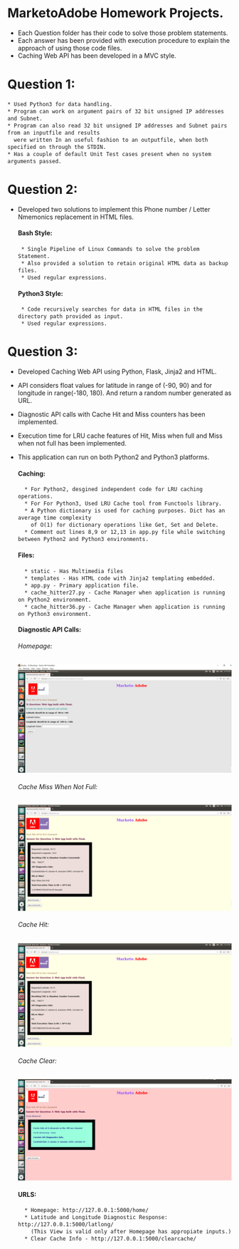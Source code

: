# MarketoAdobe Homework Projects. 

* Each Question folder has their code to solve those problem statements. 
* Each answer has been provided with execution procedure to explain the approach of using those code files. 
* Caching Web API has been developed in a MVC style.  

# Question 1:
    * Used Python3 for data handling. 
    * Program can work on argument pairs of 32 bit unsigned IP addresses and Subnet.
    * Program can also read 32 bit unsigned IP addresses and Subnet pairs from an inputfile and results 
      were written In an useful fashion to an outputfile, when both specified on through the STDIN.  
    * Has a couple of default Unit Test cases present when no system arguments passed. 

# Question 2:
  * Developed two solutions to implement this Phone number / Letter Nmemonics replacement in HTML files. 
    #### Bash Style:
         * Single Pipeline of Linux Commands to solve the problem Statement. 
         * Also provided a solution to retain original HTML data as backup files. 
         * Used regular expressions. 
    
    #### Python3 Style:
         * Code recursively searches for data in HTML files in the directory path provided as input. 
         * Used regular expressions. 

# Question 3:
   *  Developed Caching Web API using Python, Flask, Jinja2 and HTML. 
   *  API considers float values for latitude in range of (-90, 90) and for longitude in range(-180, 180).
      And return a random number generated as URL. 
   *  Diagnostic API calls with Cache Hit and Miss counters has been implemented. 
   *  Execution time for LRU cache features of Hit, Miss when full and Miss when not full has been implemented. 
   *  This application can run on both Python2 and Python3 platforms. 
   
      #### Caching:
            * For Python2, desgined independent code for LRU caching operations. 
            * For For Python3, Used LRU Cache tool from Functools library. 
            * A Python dictionary is used for caching purposes. Dict has an average time complexity 
              of O(1) for dictionary operations like Get, Set and Delete. 
            * Comment out lines 8,9 or 12,13 in app.py file while switching between Python2 and Python3 environments. 
            
      #### Files:
            * static - Has Multimedia files
            * templates - Has HTML code with Jinja2 templating embedded. 
            * app.py - Primary application file. 
            * cache_hitter27.py - Cache Manager when application is running on Python2 environment.
            * cache_hitter36.py - Cache Manager when application is running on Python3 environment.
            
      #### Diagnostic API Calls: 
         ###### Homepage:
         ![alt text](https://github.com/Raviteja-Ainampudi/MarketoAdobe/blob/master/Question3/API_Screenshots/API%20HomePage.PNG "Logo 1")
  
         ###### Cache Miss When Not Full:
         ![alt text](https://github.com/Raviteja-Ainampudi/MarketoAdobe/blob/master/Question3/API_Screenshots/API%20Cache%20Value%20Miss.PNG "Logo 2")
         
         ###### Cache Hit:
         ![alt text](https://github.com/Raviteja-Ainampudi/MarketoAdobe/blob/master/Question3/API_Screenshots/API%20Cache%20Value%20Hit.PNG "Logo 3")
         
         ###### Cache Clear:
         ![alt text](https://github.com/Raviteja-Ainampudi/MarketoAdobe/blob/master/Question3/API_Screenshots/API%20Cache%20Clear.PNG "Logo 4")
         
      #### URLS: 
            * Homepage: http://127.0.0.1:5000/home/
            * Latitude and Longitude Diagnostic Response: http://127.0.0.1:5000/latlong/ 
              (This View is valid only after Homepage has appropiate inputs.)
            * Clear Cache Info - http://127.0.0.1:5000/clearcache/
            
      
